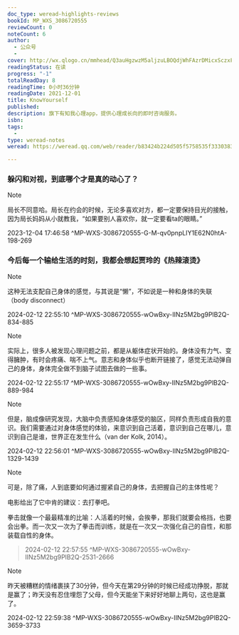 ```yaml
---
doc_type: weread-highlights-reviews
bookId: MP_WXS_3086720555
reviewCount: 0
noteCount: 6
author:
  - 公众号
  - 
cover: http://wx.qlogo.cn/mmhead/Q3auHgzwzM5aljzuLBOQdjWhFAzrDMicxSczxFAicb9gv6ib7mNaAY1Gg/0
readingStatus: 在读
progress: "-1"
totalReadDay: 8
readingTime: 0小时36分钟
readingDate: 2021-12-01
title: KnowYourself
published: 
description: 旗下有知我心理app，提供心理成长向的即时咨询服务。
isbn: 
tags:
  - 
type: weread-notes
weread: https://weread.qq.com/web/reader/b83424b224d505f5758535f33303836373230353535ddf

---
```



### 躲闪和对视，到底哪个才是真的动心了？

> [!NOTE] 
> 局长不同意哈。局长在约会的时候，无论多喜欢对方，都一定要保持目光的接触，因为局长妈妈从小就教我，“如果要别人喜欢你，就一定要看ta的眼睛。”
> 
> 2023-12-04 17:46:58 ^MP-WXS-3086720555-G-M-qv0pnpLIY1E62N0htA-198-269

### 今后每一个输给生活的时刻，我都会想起贾玲的《热辣滚烫》

> [!NOTE] 
> 这种无法支配自己身体的感觉，与其说是“懒”，不如说是一种和身体的失联（body disconnect）
> 
> 2024-02-12 22:55:10 ^MP-WXS-3086720555-wOwBxy-IINz5M2bg9PlB2Q-834-885

> [!NOTE] 
> 实际上，很多人被发现心理问题之前，都是从躯体症状开始的。身体没有力气、变得臃肿，有时会疼痛、喘不上气。意志和身体似乎也断开链接了，感觉无法动弹自己的身体，身体完全做不到脑子试图去做的一些事。
> 
> 2024-02-12 22:55:17 ^MP-WXS-3086720555-wOwBxy-IINz5M2bg9PlB2Q-889-984

> [!NOTE] 
> 但是，脑成像研究发现，大脑中负责感知身体感受的脑区，同样负责形成自我的意识。我们需要通过对身体感觉的体验，来意识到自己活着，意识到自己在哪儿，意识到自己是谁，世界正在发生什么（van der Kolk, 2014）。
> 
> 2024-02-12 22:56:01 ^MP-WXS-3086720555-wOwBxy-IINz5M2bg9PlB2Q-1329-1439

> [!NOTE] 
> 可是，除了痛，人到底要如何通过握紧自己的身体，去把握自己的主体性呢？
   
   电影给出了它中肯的建议：去打拳吧。
   
   拳击就像一个最最精准的比喻：人活着的时候，会挨拳，那我们就要会格挡，也要会出拳。而一次又一次为了拳击而训练，就是在一次又一次强化自己的自性，和那装载自性的身体。
> 
> 2024-02-12 22:57:55 ^MP-WXS-3086720555-wOwBxy-IINz5M2bg9PlB2Q-2531-2666

> [!NOTE] 
> 昨天被糟糕的情绪裹挟了30分钟，但今天在第29分钟的时候已经成功挣脱，那就是赢了；昨天没有忍住埋怨了父母，但今天能坐下来好好地聊上两句，这也是赢了。
> 
> 2024-02-12 22:59:38 ^MP-WXS-3086720555-wOwBxy-IINz5M2bg9PlB2Q-3659-3733

